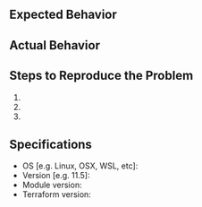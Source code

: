 ## Expected Behavior


## Actual Behavior


## Steps to Reproduce the Problem

1.
2.
3.

## Specifications

- OS [e.g. Linux, OSX, WSL, etc]:
- Version [e.g. 11.5]:
- Module version:
- Terraform version:
